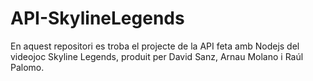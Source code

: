 # API-SkylineLegends
En aquest repositori es troba el projecte de la API feta amb Nodejs del videojoc Skyline Legends, produit per David Sanz, Arnau Molano i Raúl Palomo.
